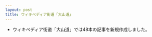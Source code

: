 ```yaml
---
layout: post
title: ウィキペディア街道「大山道」
---
```


- ウィキペディア街道「大山道」では48本の記事を新規作成しました。

<script src="https://embed.github.com/view/geojson/wikipedia-kaido/wikipedia-kaido/master/oyamamichi.geojson"></script>

